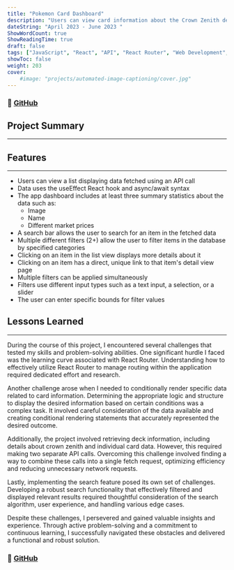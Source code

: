 ```yaml
---
title: "Pokemon Card Dashboard"
description: "Users can view card information about the Crown Zenith deck series."
dateString: "April 2023 - June 2023 "
ShowWordCount: true
ShowReadingTime: true
draft: false
tags: ["JavaScript", "React", "API", "React Router", "Web Development", "Frontend Development", "HTML", "CSS"]
showToc: false
weight: 203
cover:
    #image: "projects/automated-image-captioning/cover.jpg"
--- 
```

### 🔗 [GitHub](https://github.com/gabrielaliera/data-dashboard)

## Project Summary
***


## Features
***
- Users can view a list displaying data fetched using an API call
- Data uses the useEffect React hook and async/await syntax
- The app dashboard includes at least three summary statistics about the data such as:
    - Image
    - Name
    - Different market prices
- A search bar allows the user to search for an item in the fetched data
- Multiple different filters (2+) allow the user to filter items in the database by specified categories
- Clicking on an item in the list view displays more details about it
- Clicking on an item has a direct, unique link to that item's detail view page
- Multiple filters can be applied simultaneously
- Filters use different input types such as a text input, a selection, or a slider
- The user can enter specific bounds for filter values

## Lessons Learned
***
During the course of this project, I encountered several challenges that tested my skills and problem-solving abilities. One significant hurdle I faced was the learning curve associated with React Router. Understanding how to effectively utilize React Router to manage routing within the application required dedicated effort and research.

Another challenge arose when I needed to conditionally render specific data related to card information. Determining the appropriate logic and structure to display the desired information based on certain conditions was a complex task. It involved careful consideration of the data available and creating conditional rendering statements that accurately represented the desired outcome.

Additionally, the project involved retrieving deck information, including details about crown zenith and individual card data. However, this required making two separate API calls. Overcoming this challenge involved finding a way to combine these calls into a single fetch request, optimizing efficiency and reducing unnecessary network requests.

Lastly, implementing the search feature posed its own set of challenges. Developing a robust search functionality that effectively filtered and displayed relevant results required thoughtful consideration of the search algorithm, user experience, and handling various edge cases.

Despite these challenges, I persevered and gained valuable insights and experience. Through active problem-solving and a commitment to continuous learning, I successfully navigated these obstacles and delivered a functional and robust solution.

### 🔗 [GitHub](https://github.com/gabrielaliera/data-dashboard)
